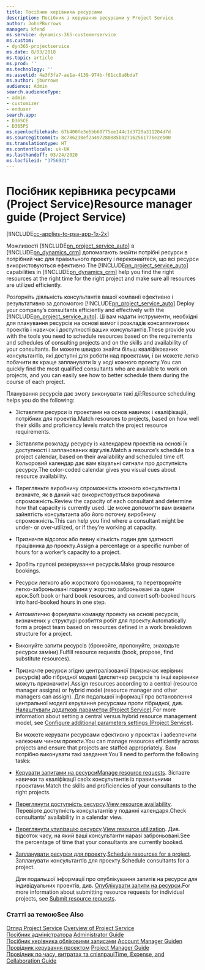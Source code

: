 ```yaml
---
title: Посібник керівника ресурсами
description: Посібник з керування ресурсами у Project Service
author: JohnPBurrows
manager: kfend
ms.service: dynamics-365-customerservice
ms.custom:
- dyn365-projectservice
ms.date: 8/03/2018
ms.topic: article
ms.prod: ''
ms.technology: ''
ms.assetid: 4a3f3fa7-ae1a-4139-974b-f61cc8a8bda7
ms.author: jburrows
audience: Admin
search.audienceType:
- admin
- customizer
- enduser
search.app:
- D365CE
- D365PS
ms.openlocfilehash: 67b400fe3e6bb60775ee144c1d3720a311204d7d
ms.sourcegitcommit: 8c786230ef2a497280885b827162561776e2eb00
ms.translationtype: HT
ms.contentlocale: uk-UA
ms.lasthandoff: 03/24/2020
ms.locfileid: "3756921"
---
```

# <a name="resource-manager-guide-project-service"></a><span data-ttu-id="163f3-103">Посібник керівника ресурсами (Project Service)</span><span class="sxs-lookup"><span data-stu-id="163f3-103">Resource manager guide (Project Service)</span></span>

[!INCLUDE[cc-applies-to-psa-app-1x-2x](../includes/cc-applies-to-psa-app-1x-2x.md)]

<span data-ttu-id="163f3-104">Можливості [!INCLUDE[pn_project_service_auto](../includes/pn-project-service-auto.md)] в [!INCLUDE[pn_dynamics_crm](../includes/pn-dynamics-crm.md)] допомагають знайти потрібні ресурси в потрібний час для правильного проекту і переконайтеся, що всі ресурси використовуються ефективно.</span><span class="sxs-lookup"><span data-stu-id="163f3-104">The [!INCLUDE[pn_project_service_auto](../includes/pn-project-service-auto.md)] capabilities in [!INCLUDE[pn_dynamics_crm](../includes/pn-dynamics-crm.md)] help you find the right resources at the right time for the right project and make sure all resources are utilized efficiently.</span></span>  
  
 <span data-ttu-id="163f3-105">Розгорніть діяльність консультантів вашої компанії ефективно і результативно за допомогою [!INCLUDE[pn_project_service_auto](../includes/pn-project-service-auto.md)].</span><span class="sxs-lookup"><span data-stu-id="163f3-105">Deploy your company’s consultants efficiently and effectively with the [!INCLUDE[pn_project_service_auto](../includes/pn-project-service-auto.md)].</span></span> <span data-ttu-id="163f3-106">Ці вам надати інструменти, необхідні для планування ресурсів на основі вимог і розкладів консалтингових проектів і навичок і доступності ваших консультантів.</span><span class="sxs-lookup"><span data-stu-id="163f3-106">These provide you with the tools you need to schedule resources based on the requirements and schedules of consulting projects and on the skills and availability of your consultants.</span></span> <span data-ttu-id="163f3-107">Ви можете швидко знайти більш кваліфікованих консультантів, які доступні для роботи над проектами, і ви можете легко побачити як краще запланувати їх у ході кожного проекту.</span><span class="sxs-lookup"><span data-stu-id="163f3-107">You can quickly find the most qualified consultants who are available to work on projects, and you can easily see how to better schedule them during the course of each project.</span></span>  
  
 <span data-ttu-id="163f3-108">Планування ресурсів дає змогу виконувати такі дії:</span><span class="sxs-lookup"><span data-stu-id="163f3-108">Resource scheduling helps you do the following:</span></span>  
  
- <span data-ttu-id="163f3-109">Зіставляти ресурси із проектами на основ навичок і кваліфікацій, потрібних для проектів.</span><span class="sxs-lookup"><span data-stu-id="163f3-109">Match resources to projects, based on how well their skills and proficiency levels match the project resource requirements.</span></span>  
  
- <span data-ttu-id="163f3-110">Зіставляти розкладу ресурсу із календарем проектів на основі їх доступності і запланованих відгулів.</span><span class="sxs-lookup"><span data-stu-id="163f3-110">Match a resource’s schedule to a project calendar, based on their availability and scheduled time off.</span></span> <span data-ttu-id="163f3-111">Кольоровий календар дає вам візуальні сигнали про доступність ресурсу.</span><span class="sxs-lookup"><span data-stu-id="163f3-111">The color-coded calendar gives you visual cues about resource availability.</span></span>  
  
- <span data-ttu-id="163f3-112">Перегляньте виробничу спроможність кожного консультанта і визначте, як в даний час використовується виробнича спроможність.</span><span class="sxs-lookup"><span data-stu-id="163f3-112">Review the capacity of each consultant and determine how that capacity is currently used.</span></span> <span data-ttu-id="163f3-113">Це може допомогти вам виявити зайнятість консультанта або його поточну виробничу спроможність.</span><span class="sxs-lookup"><span data-stu-id="163f3-113">This can help you find where a consultant might be under- or over-utilized, or if they’re working at capacity.</span></span>  
  
- <span data-ttu-id="163f3-114">Призначте відсоток або певну кількість годин для здатності працівника до проекту.</span><span class="sxs-lookup"><span data-stu-id="163f3-114">Assign a percentage or a specific number of hours for a worker’s capacity to a project.</span></span>  
  
- <span data-ttu-id="163f3-115">Зробіть групові резервування ресурсів.</span><span class="sxs-lookup"><span data-stu-id="163f3-115">Make group resource bookings.</span></span>  
  
- <span data-ttu-id="163f3-116">Ресурси легкого або жорсткого бронювання, та перетворюйте легко-заброньовані години у жорстко заброньовані за один крок.</span><span class="sxs-lookup"><span data-stu-id="163f3-116">Soft book or hard book resources, and convert soft-booked hours into hard-booked hours in one step.</span></span>  
  
- <span data-ttu-id="163f3-117">Автоматично формувати команду проекту на основі ресурсів, визначених у структурі розбиття робіт для проекту.</span><span class="sxs-lookup"><span data-stu-id="163f3-117">Automatically form a project team based on resources defined in a work breakdown structure for a project.</span></span>  
  
- <span data-ttu-id="163f3-118">Виконуйте запити ресурсів (бронюйте, пропонуйте, знаходьте ресурси заміни).</span><span class="sxs-lookup"><span data-stu-id="163f3-118">Fulfill resource requests (book, propose, find substitute resources).</span></span>  
  
- <span data-ttu-id="163f3-119">Призначте ресурси згідно централізованої (призначає керівник ресурсів) або гібридної моделі (диспетчер ресурсів та інші керівники можуть призначити).</span><span class="sxs-lookup"><span data-stu-id="163f3-119">Assign resources according to a central (resource manager assigns) or hybrid model (resource manager and other managers can assign).</span></span> <span data-ttu-id="163f3-120">Для подальшої інформації про встановлення центральної моделі керування ресурсами проти гібридної, див. [Налаштувати додаткові параметри (Project Service)](../project-service/configure-additional-parameters-settings.md).</span><span class="sxs-lookup"><span data-stu-id="163f3-120">For more information about setting a central versus hybrid resource management model, see [Configure additional parameters settings (Project Service)](../project-service/configure-additional-parameters-settings.md).</span></span>  
  
  <span data-ttu-id="163f3-121">Ви можете керувати ресурсами ефективно у проектах і забезпечити належним чином проекти.</span><span class="sxs-lookup"><span data-stu-id="163f3-121">You can manage resources efficiently across projects and ensure that projects are staffed appropriately.</span></span> <span data-ttu-id="163f3-122">Вам потрібно виконувати такі завдання:</span><span class="sxs-lookup"><span data-stu-id="163f3-122">You’ll need to perform the following tasks:</span></span>  
  
- <span data-ttu-id="163f3-123">[Керувати запитами на ресурси](../project-service/manage-resource-requests.md)</span><span class="sxs-lookup"><span data-stu-id="163f3-123">[Manage resource requests](../project-service/manage-resource-requests.md).</span></span> <span data-ttu-id="163f3-124">Зіставте навички та кваліфікації своїх консультантів із правильними проектами.</span><span class="sxs-lookup"><span data-stu-id="163f3-124">Match the skills and proficiencies of your consultants to the right projects.</span></span>  
  
- <span data-ttu-id="163f3-125">[Переглянути доступність ресурсу](../project-service/view-resource-availability.md).</span><span class="sxs-lookup"><span data-stu-id="163f3-125">[View resource availability](../project-service/view-resource-availability.md).</span></span> <span data-ttu-id="163f3-126">Перевірте доступність консультантів у поданні календаря.</span><span class="sxs-lookup"><span data-stu-id="163f3-126">Check consultants’ availability in a calendar view.</span></span>  
  
- <span data-ttu-id="163f3-127">[Переглянути утилізацію ресурсу](../project-service/view-resource-utilization.md).</span><span class="sxs-lookup"><span data-stu-id="163f3-127">[View resource utilization](../project-service/view-resource-utilization.md).</span></span> <span data-ttu-id="163f3-128">Див. відсоток часу, на який ваші консультанти наразі заброньовані.</span><span class="sxs-lookup"><span data-stu-id="163f3-128">See the percentage of time that your consultants are currently booked.</span></span>  
  
- <span data-ttu-id="163f3-129">[Запланувати ресурси для проекту](../project-service/schedule-resources-project.md).</span><span class="sxs-lookup"><span data-stu-id="163f3-129">[Schedule resources for a project](../project-service/schedule-resources-project.md).</span></span> <span data-ttu-id="163f3-130">Запланувати консультантів для проекту.</span><span class="sxs-lookup"><span data-stu-id="163f3-130">Schedule consultants for a project.</span></span>  
  
  <span data-ttu-id="163f3-131">Для подальшої інформації про опублікування запитів на ресурси для індивідуальних проектів, див. [Опублікувати запити на ресурси](../project-service/submit-resource-requests.md).</span><span class="sxs-lookup"><span data-stu-id="163f3-131">For more information about submitting resource requests for individual projects, see [Submit resource requests](../project-service/submit-resource-requests.md).</span></span>  
  
### <a name="see-also"></a><span data-ttu-id="163f3-132">Статті за темою</span><span class="sxs-lookup"><span data-stu-id="163f3-132">See Also</span></span>  
 <span data-ttu-id="163f3-133">[Огляд Project Service](../project-service/overview.md) </span><span class="sxs-lookup"><span data-stu-id="163f3-133">[Overview of Project Service](../project-service/overview.md) </span></span>  
 <span data-ttu-id="163f3-134">[Посібник адміністратора](../project-service/admin-guide.md) </span><span class="sxs-lookup"><span data-stu-id="163f3-134">[Administrator Guide](../project-service/admin-guide.md) </span></span>  
 <span data-ttu-id="163f3-135">[Посібник керівника обліковими записами](../project-service/account-manager-guide.md) </span><span class="sxs-lookup"><span data-stu-id="163f3-135">[Account Manager Guiden](../project-service/account-manager-guide.md) </span></span>  
 <span data-ttu-id="163f3-136">[Провідник керування проектом](../project-service/project-manager-guide.md) </span><span class="sxs-lookup"><span data-stu-id="163f3-136">[Project Manager Guide](../project-service/project-manager-guide.md) </span></span>  
 [<span data-ttu-id="163f3-137">Провідник по часу, витратах та співпраці</span><span class="sxs-lookup"><span data-stu-id="163f3-137">Time, Expense, and Collaboration Guide</span></span>](../project-service/time-expense-collaboration-guide.md)
